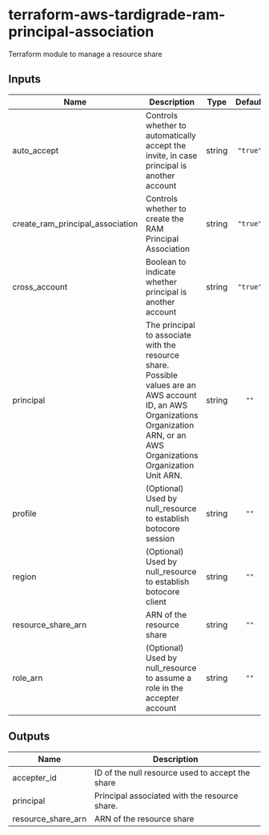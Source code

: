# terraform-aws-tardigrade-ram-principal-association

Terraform module to manage a resource share

## Inputs

| Name | Description | Type | Default | Required |
|------|-------------|:----:|:-----:|:-----:|
| auto\_accept | Controls whether to automatically accept the invite, in case principal is another account | string | `"true"` | no |
| create\_ram\_principal\_association | Controls whether to create the RAM Principal Association | string | `"true"` | no |
| cross\_account | Boolean to indicate whether principal is another account | string | `"true"` | no |
| principal | The principal to associate with the resource share. Possible values are an AWS account ID, an AWS Organizations Organization ARN, or an AWS Organizations Organization Unit ARN. | string | `""` | no |
| profile | (Optional) Used by null_resource to establish botocore session | string | `""` | no |
| region | (Optional) Used by null_resource to establish botocore client | string | `""` | no |
| resource\_share\_arn | ARN of the resource share | string | `""` | no |
| role\_arn | (Optional) Used by null_resource to assume a role in the accepter account | string | `""` | no |

## Outputs

| Name | Description |
|------|-------------|
| accepter\_id | ID of the null resource used to accept the share |
| principal | Principal associated with the resource share. |
| resource\_share\_arn | ARN of the resource share |

